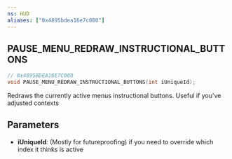 ```yaml
---
ns: HUD
aliases: ["0x4895bdea16e7c080"]
---
```

## PAUSE_MENU_REDRAW_INSTRUCTIONAL_BUTTONS

```c
// 0x4895BDEA16E7C080
void PAUSE_MENU_REDRAW_INSTRUCTIONAL_BUTTONS(int iUniqueId);
```

Redraws the currently active menus instructional buttons. Useful if you've adjusted contexts


## Parameters
* **iUniqueId**: (Mostly for futureproofing) if you need to override which index it thinks is active
